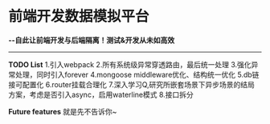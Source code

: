 # 前端开发数据模拟平台
  **--自此让前端开发与后端隔离！测试&开发从未如高效**


----------

**TODO List**
1.引入webpack
2.所有系统级异常穿透路由，最后统一处理
3.强化异常处理，同时引入forever
4.mongoose middleware优化、结构统一优化
5.db链接可配置化
6.router挂载合理化
7.深入学习Q,研究所嵌套场景下异步场景的结局方案，考虑是否引入async，启用waterline模式
8.接口拆分

**Future features**
就是先不告诉你~
